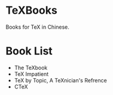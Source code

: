 # TeXBooks

Books for TeX in Chinese.

# Book List

+ The TeXbook 
+ TeX Impatient
+ TeX by Topic, A TeXnician's Refrence
+ CTeX
